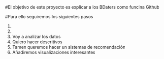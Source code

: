 #El objetivo de este proyecto es explicar a los BDaters como funcina Github

#Para ello seguiremos los siguientes pasos

1.
2.
3. Voy a analizar los datos
4. Quiero hacer descritivos
5. Tamen queremos hacer un sistemas de recomendación
6. Añadiremos visualizaciones interesantes




